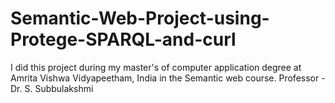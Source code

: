 # Semantic-Web-Project-using-Protege-SPARQL-and-curl
I did this project during my master's of computer application degree at Amrita Vishwa Vidyapeetham, India in the Semantic web course.
Professor - Dr. S. Subbulakshmi

